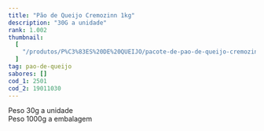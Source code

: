 ```yaml
---
title: "Pão de Queijo Cremozinn 1kg"
description: "30G a unidade"
rank: 1.002
thumbnail:
  [
    "/produtos/P%C3%83ES%20DE%20QUEIJO/pacote-de-pao-de-queijo-cremozinn-1kg-30g-unid.png",
  ]
tag: pao-de-queijo
sabores: []
cod_1: 2501
cod_2: 19011030
---
```

Peso 30g a unidade <br>
Peso 1000g a embalagem